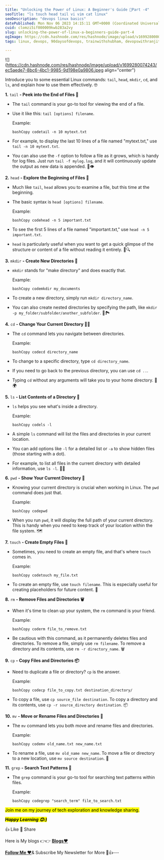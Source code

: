 ```yaml
---
title: "Unlocking the Power of Linux: A Beginner's Guide 🐧Part -4"
seoTitle: "ls touch head tail vi vim cat linux"
seoDescription: "devops linux basics"
datePublished: Mon Nov 06 2023 14:15:11 GMT+0000 (Coordinated Universal Time)
cuid: clomzi5if000009kwb283a2vy
slug: unlocking-the-power-of-linux-a-beginners-guide-part-4
ogImage: https://cdn.hashnode.com/res/hashnode/image/upload/v1699280000473/2274aa0c-ebc9-493c-a7c0-073bbb36cbd1.jpeg
tags: linux, devops, 90daysofdevops, trainwithshubham, devopswithranjit

---
```


![](https://cdn.hashnode.com/res/hashnode/image/upload/v1699280074243/ec5aede7-8bc6-4bc1-9985-9d198e0a9806.jpeg align="center")

Introduce you to some essential Linux commands: `tail`, `head`, `mkdir`, `cd`, and `ls`, and explain how to use them effectively. 🤓

**1\.** `tail` **- Peek into the End of Files 📃**

* The `tail` command is your go-to tool for viewing the end of a file.
    
* Use it like this: `tail [options] filename`.
    
    Example:
    
    ```plaintext
    bashCopy codetail -n 10 mytext.txt
    ```
    
* For example, to display the last 10 lines of a file named "mytext.txt," use `tail -n 10 mytext.txt`.
    
* You can also use the `-f` option to follow a file as it grows, which is handy for log files. Just run `tail -f mylog.log`, and it will continuously update the output as new data is appended. 📜👁️
    

**2\.** `head` **- Explore the Beginning of Files 📄**

* Much like `tail`, `head` allows you to examine a file, but this time at the beginning.
    
* The basic syntax is `head [options] filename`.
    
    Example:
    
    ```plaintext
    bashCopy codehead -n 5 important.txt
    ```
    
* To see the first 5 lines of a file named "important.txt," use `head -n 5 important.txt`.
    
* `head` is particularly useful when you want to get a quick glimpse of the structure or content of a file without reading it entirely. 📜🔍
    

**3\.** `mkdir` **- Create New Directories 📁**

* `mkdir` stands for "make directory" and does exactly that.
    
    Example:
    
    ```plaintext
    bashCopy codemkdir my_documents
    ```
    
* To create a new directory, simply run `mkdir directory_name`.
    
* You can also create nested directories by specifying the path, like `mkdir -p my_folder/subfolder/another_subfolder`. 📁🏞️
    

**4\.** `cd` **- Change Your Current Directory 🚶‍♀️**

* The `cd` command lets you navigate between directories.
    
    Example:
    
    ```plaintext
    bashCopy codecd directory_name
    ```
    
* To change to a specific directory, type `cd directory_name`.
    
* If you need to go back to the previous directory, you can use `cd ..`.
    
* Typing `cd` without any arguments will take you to your home directory. 🚪🌍
    

**5\.** `ls` **- List Contents of a Directory 📂**

* `ls` helps you see what's inside a directory.
    
    Example:
    
    ```plaintext
    bashCopy codels -l
    ```
    
* A simple `ls` command will list the files and directories in your current location.
    
* You can add options like `-l` for a detailed list or `-a` to show hidden files (those starting with a dot).
    
* For example, to list all files in the current directory with detailed information, use `ls -l`. 📂📜
    

**6\.** `pwd` **- Show Your Current Directory 📌**

* Knowing your current directory is crucial when working in Linux. The `pwd` command does just that.
    
    Example:
    
    ```plaintext
    bashCopy codepwd
    ```
    
* When you run `pwd`, it will display the full path of your current directory. This is handy when you need to keep track of your location within the file system. 🗺️
    

**7\.** `touch` **- Create Empty Files 📝**

* Sometimes, you need to create an empty file, and that's where `touch` comes in.
    
    Example:
    
    ```plaintext
    bashCopy codetouch my_file.txt
    ```
    
* To create an empty file, use `touch filename`. This is especially useful for creating placeholders for future content. 📝
    

**8\.** `rm` **- Remove Files and Directories 🗑️**

* When it's time to clean up your system, the `rm` command is your friend.
    
    Example:
    
    ```plaintext
    bashCopy coderm file_to_remove.txt
    ```
    
* Be cautious with this command, as it permanently deletes files and directories. To remove a file, simply use `rm filename`. To remove a directory and its contents, use `rm -r directory_name`. 🗑️
    

**9\.** `cp` **- Copy Files and Directories 📦**

* Need to duplicate a file or directory? `cp` is the answer.
    
    Example:
    
    ```plaintext
    bashCopy codecp file_to_copy.txt destination_directory/
    ```
    
* To copy a file, use `cp source_file destination`. To copy a directory and its contents, use `cp -r source_directory destination`. 📦
    

**10\.** `mv` **- Move or Rename Files and Directories 🔄**

* The `mv` command lets you both move and rename files and directories.
    
    Example:
    
    ```plaintext
    bashCopy codemv old_name.txt new_name.txt
    ```
    
* To rename a file, use `mv old_name new_name`. To move a file or directory to a new location, use `mv source destination`. 🔄
    

**11\.** `grep` **- Search Text Patterns 🧐**

* The `grep` command is your go-to tool for searching text patterns within files.
    
    Example:
    
    ```plaintext
    bashCopy codegrep "search_term" file_to_search.txt
    ```
    

<mark>Join me on my journey of tech exploration and knowledge sharing.</mark>

***<mark>Happy Learning 😊:)</mark>***

👍 Like 🔄 Share

Here is My blogs 👉👉 [**Blogs❤**](https://ranjitkumarnayak.hashnode.dev/)

[**Follow Me ❤**](https://hashnode.com/@RanjitKumarNayak)& Subscribe My Newsletter for More 📧👍---